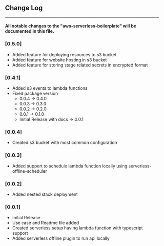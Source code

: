 ## Change Log
____
#### All notable changes to the "aws-serverless-boilerplate" will be documented in this file.

### [0.5.0]
* Added feature for deploying resources to s3 bucket
* Added feature for website hosting in s3 bucket
* Added feature for storing stage related secrets in encrypted format


### [0.4.1]
* Added s3 events to lambda functions
* Fixed package version
  * 0.0.4 -> 0.4.0
  * 0.0.3 -> 0.3.0
  * 0.0.2 -> 0.2.0
  * 0.0.1 -> 0.1.0
  * Initial Release with docs -> 0.0.1

### [0.0.4]
* Created s3 bucket with most common configuration
  

### [0.0.3]
*  Added support to schedule lambda function locally using serverless-offline-scheduler

### [0.0.2]
* Added nested stack deployment

### [0.0.1]
* Initial Release 
* Use case and Readme file added
* Created serverless setup having lambda function with typescript support 
* Added serverless offline plugin to run api locally



